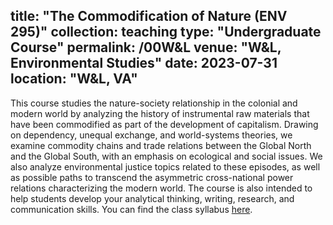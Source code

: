 title: "The Commodification of Nature (ENV 295)"
collection: teaching
type: "Undergraduate Course"
permalink: /00W&L
venue: "W&L, Environmental Studies"
date: 2023-07-31
location: "W&L, VA"
---
This course studies the nature-society relationship in the colonial and modern world by analyzing the history of instrumental raw materials that have been commodified as part of the development of capitalism. Drawing on dependency, unequal exchange, and world-systems theories, we examine commodity chains and trade relations between the Global North and the Global South, with an emphasis on ecological and social issues. We also analyze environmental justice topics related to these episodes, as well as possible paths to transcend the asymmetric cross-national power relations characterizing the modern world. The course is also intended to help students develop your analytical thinking, writing, research, and communication skills.
You can find the class syllabus [here](http://mauriciobetan.github.io/files/). 

